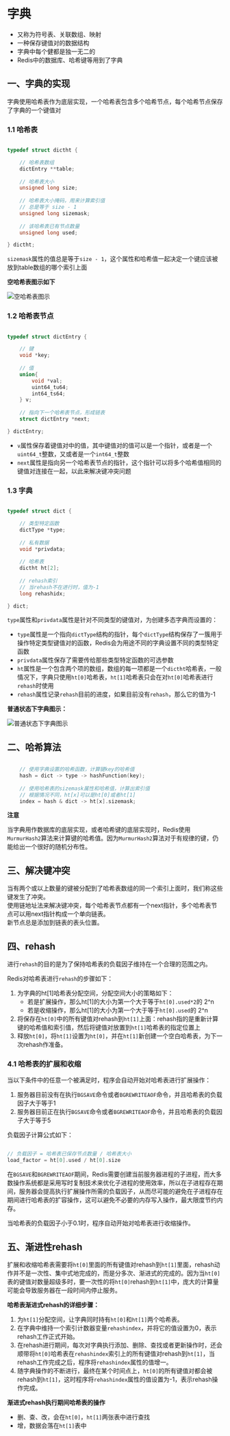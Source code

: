 # 字典

- 又称为符号表、关联数组、映射
- 一种保存键值对的数据结构
- 字典中每个健都是独一无二的
- Redis中的数据库、哈希键等用到了字典

## 一、字典的实现

字典使用哈希表作为底层实现，一个哈希表包含多个哈希节点，每个哈希节点保存了字典的一个键值对

### 1.1 哈希表

```C

typedef struct dictht {

    // 哈希表数组
    dictEntry **table;
    
    // 哈希表大小
    unsigned long size;
    
    // 哈希表大小掩码，用来计算索引值
    // 总是等于 size - 1
    unsigned long sizemask;
    
    // 该哈希表已有节点数量
    unsigned long used;

} dictht;

```

`sizemask`属性的值总是等于`size - 1`，这个属性和哈希值一起决定一个键应该被放到table数组的哪个索引上面

**空哈希表图示如下**

![空哈希表图示](../images/zd/empty-dic.png)

### 1.2 哈希表节点

```C

typedef struct dictEntry {

    // 键
    void *key;
    
    // 值
    union{
        void *val;
        uint64_tu64;
        int64_ts64;
    } v;
    
    // 指向下一个哈希表节点，形成链表
    struct dictEntry *next;

} dictEntry;

```

- `v`属性保存着键值对中的值，其中键值对的值可以是一个指针，或者是一个`uint64_t`整数，又或者是一个`int64_t`整数
- `next`属性是指向另一个哈希表节点的指针，这个指针可以将多个哈希值相同的键值对连接在一起，以此来解决键冲突问题

### 1.3 字典

```C

typedef struct dict {

    // 类型特定函数
    dictType *type;
    
    // 私有数据
    void *privdata;
    
    // 哈希表
    dictht ht[2];
    
    // rehash索引
    // 当rehash不在进行时，值为-1
    long rehashidx;

} dict;

```

`type`属性和`privdata`属性是针对不同类型的键值对，为创建多态字典而设置的：
- `type`属性是一个指向`dictType`结构的指针，每个`dictType`结构保存了一簇用于操作特定类型键值对的函数，Redis会为用途不同的字典设置不同的类型特定函数
- `privdata`属性保存了需要传给那些类型特定函数的可选参数
- `ht`属性是一个包含两个项的数组，数组的每一项都是一个`dictht`哈希表，一般情况下，字典只使用`ht[0]`哈希表，`ht[1]`哈希表只会在对`ht[0]`哈希表进行`rehash`时使用
- `rehash`属性记录`rehash`目前的进度，如果目前没有`rehash`，那么它的值为-1

**普通状态下字典图示：**

![普通状态下字典图示](../images/zd/normal-dict.png)

## 二、哈希算法

```C

    // 使用字典设置的哈希函数，计算键key的哈希值
    hash = dict -> type -> hashFunction(key);
    
    // 使用哈希表的sizemask属性和哈希值，计算出索引值
    // 根据情况不同，ht[x]可以是ht[0]或者ht[1]
    index = hash & dict -> ht[x].sizemask;

```

**注意**

当字典用作数据库的底层实现，或者哈希键的底层实现时，Redis使用`MurmurHash2`算法来计算键的哈希值。因为`MurmurHash2`算法对于有规律的键，仍能给出一个很好的随机分布性。

## 三、解决键冲突

当有两个或以上数量的键被分配到了哈希表数组的同一个索引上面时，我们称这些键发生了冲突。  
使用链地址法来解决键冲突，每个哈希表节点都有一个next指针，多个哈希表节点可以用next指针构成一个单向链表。  
新节点总是添加到链表的表头位置。

## 四、rehash

进行`rehash`的目的是为了保持哈希表的负载因子维持在一个合理的范围之内。

Redis对哈希表进行`rehash`的步骤如下：
1. 为字典的ht[1]哈希表分配空间，分配空间大小的策略如下：
    - 若是扩展操作，那么ht[1]的大小为第一个大于等于`ht[0].used*2`的 2^n
    - 若是收缩操作，那么ht[1]的大小为第一个大于等于`ht[0].used`的 2^n
2. 将保存在`ht[0]`中的所有键值对rehash到`ht[1]`上面：rehash指的是重新计算键的哈希值和索引值，然后将键值对放置到`ht[1]`哈希表的指定位置上
3. 释放`ht[0]`，将`ht[1]`设置为`ht[0]`，并在`ht[1]`新创建一个空白哈希表，为下一次rehash作准备。

### 4.1 哈希表的扩展和收缩

当以下条件中的任意一个被满足时，程序会自动开始对哈希表进行扩展操作：
1. 服务器目前没有在执行`BGSAVE`命令或者`BGREWRITEAOF`命令，并且哈希表的负载因子大于等于1
2. 服务器目前正在执行`BGSAVE`命令或者`BGREWRITEAOF`命令，并且哈希表的负载因子大于等于5

负载因子计算公式如下：

```C

// 负载因子 = 哈希表已保存节点数量 / 哈希表大小
load_factor = ht[0].used / ht[0].size

```

在`BGSAVE`和`BGREWRITEAOF`期间，Redis需要创建当前服务器进程的子进程，而大多数操作系统都是采用写时复制技术来优化子进程的使用效率，所以在子进程存在期间，服务器会提高执行扩展操作所需的负载因子，从而尽可能的避免在子进程存在期间进行哈希表的扩容操作，这可以避免不必要的内存写入操作，最大限度节约内存。

当哈希表的负载因子小于0.1时，程序自动开始对哈希表进行收缩操作。

## 五、渐进性rehash

扩展和收缩哈希表需要将`ht[0]`里面的所有键值对rehash到`ht[1]`里面，rehash动作并不是一次性、集中式地完成的，而是分多次、渐进式的完成的。因为当`ht[0]`表的键值对数量超级多时，要一次性的将`ht[0]`rehash到`ht[1]`中，庞大的计算量可能会导致服务器在一段时间内停止服务。

**哈希表渐进式rehash的详细步骤：**
1. 为`ht[1]`分配空间，让字典同时持有`ht[0]`和`ht[1]`两个哈希表。
2. 在字典中维持一个索引计数器变量`rehashindex`，并将它的值设置为0，表示rehash工作正式开始。
3. 在rehash进行期间，每次对字典执行添加、删除、查找或者更新操作时，还会顺带将`ht[0]`哈希表在`rehashindex`索引上的所有键值对rehash到`ht[1]`，当rehash工作完成之后，程序将`rehashindex`属性的值增一。
4. 随字典操作的不断进行，最终在某个时间点上，`ht[0]`的所有键值对都会被rehash到`ht[1]`，这时程序将`rehashindex`属性的值设置为-1，表示rehash操作完成。

**渐进式rehash执行期间哈希表的操作**
- 删、查、改，会在`ht[0]`，`ht[1]`两张表中进行查找
- 增，数据会落在`ht[1]`表中














